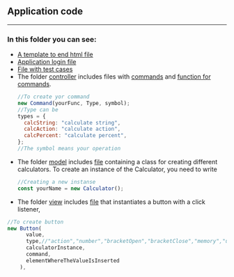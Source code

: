 ## Application code

---

### In this folder you can see:

- [A template to end html file](./index.html)
- [Application login file](./index.js)
- [File with test cases](./Calculator.test.js)
- The folder [controller](./controller) includes files with [commands](./controller/commands.js) and [function for commands](./controller/commands.js).
  ```js
  //To create yor command
  new Command(yourFunc, Type, symbol);
  //Type can be
  types = {
    calcString: "calculate string",
    calcAction: "calculate action",
    calcPercent: "calculate percent",
  };
  //The symbol means your operation
  ```
- The folder [model](./model) includes [file](./model/Calculator.js) containing a class for creating different calculators. To create an instance of the Сalculator, you need to write
  ```js
  //Creating a new instanse
  const yourName = new Calculator();
  ```
- The folder [view](./view) includes [file](./view/button.js) that instantiates a button with a click listener,

```js
//To create button
new Button(
      value,
      type,//"action","number","bracketOpen","bracketClose","memory","undo"
      calculatorInstance,
      command,
      elementWhereTheValueIsInserted
    ),
```
